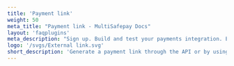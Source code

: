 ```yaml
---
title: 'Payment link'
weight: 50
meta_title: "Payment link - MultiSafepay Docs"
layout: 'faqplugins'
meta_description: "Sign up. Build and test your payments integration. Explore our products and services. Use our API Reference, SDKs, and wrappers. Get support."
logo: '/svgs/External link.svg'
short_description: 'Generate a payment link through the API or by using the MultiSafepay Control'
---
```

